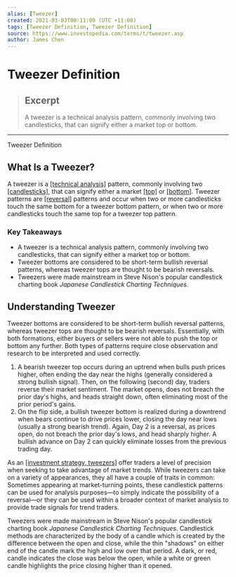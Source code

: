 ```yaml
---
alias: [Tweezer]
created: 2021-03-03T00:11:09 (UTC +11:00)
tags: [Tweezer Definition, Tweezer Definition]
source: https://www.investopedia.com/terms/t/tweezer.asp
author: James Chen
---
```


# Tweezer Definition

> ## Excerpt
> A tweezer is a technical analysis pattern, commonly involving two candlesticks, that can signify either a market top or bottom.

---

Tweezer Definition
## What Is a Tweezer?

A tweezer is a [[technical analysis]](https://www.investopedia.com/terms/t/technicalanalysis.asp) pattern, commonly involving two [[candlesticks]](https://www.investopedia.com/terms/c/candlestick.asp), that can signify either a market [[top]](https://www.investopedia.com/terms/t/atop.asp) or [[bottom]](https://www.investopedia.com/terms/b/bottom.asp). Tweezer patterns are [[reversal]](https://www.investopedia.com/terms/r/reversal.asp) patterns and occur when two or more candlesticks touch the same bottom for a tweezer bottom pattern, or when two or more candlesticks touch the same top for a tweezer top pattern.

### Key Takeaways

-   A tweezer is a technical analysis pattern, commonly involving two candlesticks, that can signify either a market top or bottom.
-   Tweezer bottoms are considered to be short-term bullish reversal patterns, whereas tweezer tops are thought to be bearish reversals.
-   Tweezers were made mainstream in Steve Nison's popular candlestick charting book _Japanese Candlestick Charting Techniques_.

## Understanding Tweezer

Tweezer bottoms are considered to be short-term bullish reversal patterns, whereas tweezer tops are thought to be bearish reversals. Essentially, with both formations, either buyers or sellers were not able to push the top or bottom any further. Both types of patterns require close observation and research to be interpreted and used correctly.

1.  A bearish tweezer top occurs during an uptrend when bulls push prices higher, often ending the day near the highs (generally considered a strong bullish signal). Then, on the following (second) day, traders reverse their market sentiment. The market opens, does not breach the prior day's highs, and heads straight down, often eliminating most of the prior period's gains.
2.  On the flip side, a bullish tweezer bottom is realized during a downtrend when bears continue to drive prices lower, closing the day near lows (usually a strong bearish trend). Again, Day 2 is a reversal, as prices open, do not breach the prior day's lows, and head sharply higher. A bullish advance on Day 2 can quickly eliminate losses from the previous trading day.

As an [[investment strategy, tweezers]](https://www.investopedia.com/articles/active-trading/040714/tweezers-provide-precision-trend-traders.asp) offer traders a level of precision when seeking to take advantage of market trends. While tweezers can take on a variety of appearances, they all have a couple of traits in common: Sometimes appearing at market-turning points, these candlestick patterns can be used for analysis purposes—to simply indicate the possibility of a reversal—or they can be used within a broader context of market analysis to provide trade signals for trend traders.

Tweezers were made mainstream in Steve Nison's popular candlestick charting book _Japanese Candlestick Charting Techniques_. Candlestick methods are characterized by the body of a candle which is created by the difference between the open and close, while the thin "shadows" on either end of the candle mark the high and low over that period. A dark, or red, candle indicates the close was below the open, while a white or green candle highlights the price closing higher than it opened.
